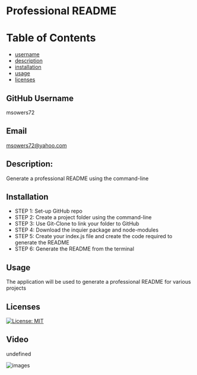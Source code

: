 
# Professional README


# Table of Contents
- [username](#username)
- [description](#description)
- [installation](#installation)
- [usage](#usage)
- [licenses](#licenses)


## GitHub Username
msowers72

## Email
<msowers72@yahoo.com>

## Description:
Generate a professional README using the command-line

## Installation
* STEP 1: Set-up GitHub repo
* STEP 2: Create a project folder using the command-line
* STEP 3:  Use Git-Clone to link your folder to GitHub
* STEP 4: Download the inquier package and node-modules
* STEP 5: Create your index.js file and create the code required to generate the README
* STEP 6: Generate the README from the terminal    

## Usage
The application will be used to generate a professional README for various projects

## Licenses 
[![License: MIT](https://img.shields.io/badge/License-MIT-yellow.svg)](https://opensource.org/licenses/MIT)
<!-- ![Tux, the Linux mascot](https://img.shields.io/badge/License-MIT-green) -->

## Video
undefined
  
 ![images](https://user-images.githubusercontent.com/80433477/126913769-34b01e97-fe0f-466d-be29-42b9a8bdb5cc.jpg) 
